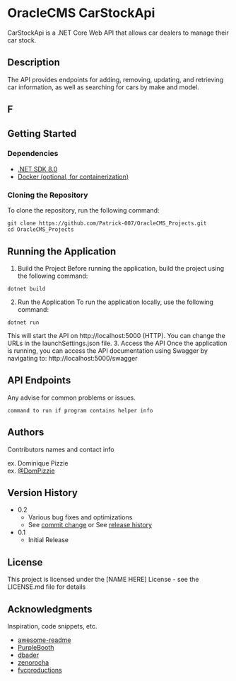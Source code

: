 # OracleCMS CarStockApi

CarStockApi is a .NET Core Web API that allows car dealers to manage their car stock. 

## Description

The API provides endpoints for adding, removing, updating, and retrieving car information, as well as searching for cars by make and model.

## F
## Getting Started

### Dependencies

- [.NET SDK 8.0](https://dotnet.microsoft.com/download/dotnet/8.0)
- [Docker (optional, for containerization)](https://docs.docker.com/get-docker/)

### Cloning the Repository

To clone the repository, run the following command:

```
git clone https://github.com/Patrick-007/OracleCMS_Projects.git
cd OracleCMS_Projects
```
## Running the Application

1. Build the Project
Before running the application, build the project using the following command:
```
dotnet build
```
2. Run the Application
To run the application locally, use the following command:
```
dotnet run
```
This will start the API on http://localhost:5000 (HTTP). You can change the URLs in the launchSettings.json file.
3. Access the API
Once the application is running, you can access the API documentation using Swagger by navigating to:
http://localhost:5000/swagger


## API Endpoints

Any advise for common problems or issues.
```
command to run if program contains helper info
```

## Authors

Contributors names and contact info

ex. Dominique Pizzie  
ex. [@DomPizzie](https://twitter.com/dompizzie)

## Version History

* 0.2
    * Various bug fixes and optimizations
    * See [commit change]() or See [release history]()
* 0.1
    * Initial Release

## License

This project is licensed under the [NAME HERE] License - see the LICENSE.md file for details

## Acknowledgments

Inspiration, code snippets, etc.
* [awesome-readme](https://github.com/matiassingers/awesome-readme)
* [PurpleBooth](https://gist.github.com/PurpleBooth/109311bb0361f32d87a2)
* [dbader](https://github.com/dbader/readme-template)
* [zenorocha](https://gist.github.com/zenorocha/4526327)
* [fvcproductions](https://gist.github.com/fvcproductions/1bfc2d4aecb01a834b46)